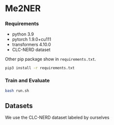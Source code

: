 # Me2NER
### Requirements

- python 3.9
- pytorch 1.9.0+cu111
- transformers 4.10.0
- CLC-NERD dataset

Other pip package show in `requirements.txt`.

```bash
pip3 install -r requirements.txt
```


### Train and Evaluate

```bash
bash run.sh
```


## Datasets

We use the CLC-NERD dataset labeled by ourselves
